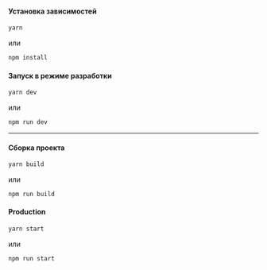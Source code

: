 #### Установка зависимостей

```bash
yarn
```

или

```bash
npm install
```



#### Запуск в режиме разработки

```bash
yarn dev
```

или

```bash
npm run dev
```

---

#### Сборка проекта

```bash
yarn build
```

или

```bash
npm run build
```

#### Production

```bash
yarn start
```

или

```bash
npm run start
```
